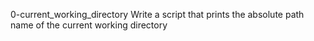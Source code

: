 0-current_working_directory Write a script that prints the absolute path name of the current working directory 
